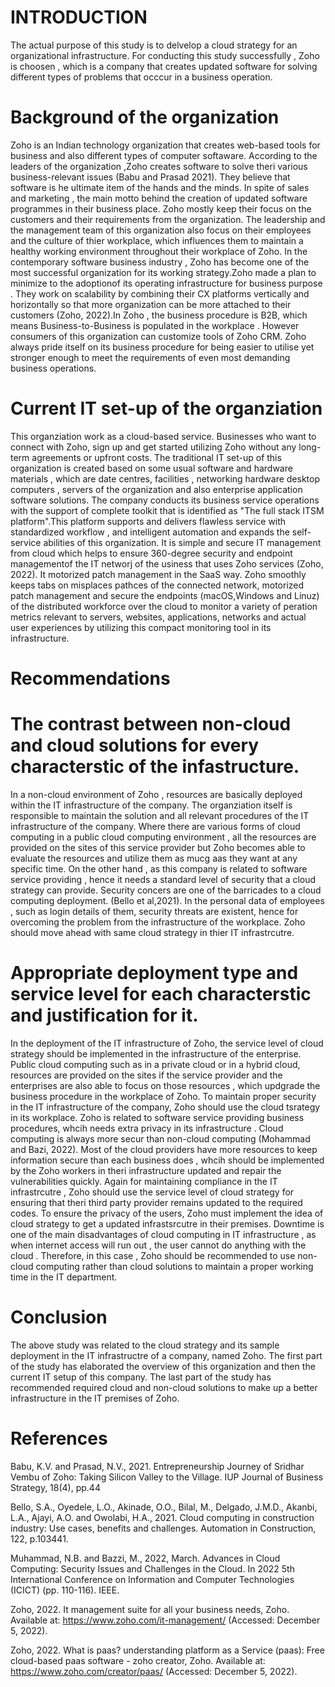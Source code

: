 # INTRODUCTION
The actual purpose of this study is to delvelop a cloud strategy for an organizational infrastructure. For conducting this study successfully , Zoho is choosen , which is a company that creates updated software for solving different types of problems that occcur in a business operation.
# Background of the organization
Zoho is an Indian technology organization that creates web-based tools for business and also different types of computer softaware. According to the leaders of the organization ,Zoho creates software to solve theri various business-relevant issues (Babu and Prasad 2021). They believe that software is he ultimate item of the hands and the minds. In spite of sales and marketing , the main motto behind the creation of updated software programmes in their business place. Zoho mostly keep their focus on the customers and their requirements from the organization. The leadership and the management team of this organization also focus on their employees and the culture of thier workplace, which influences them to maintain a healthy working environment throughout their workplace of Zoho.
In the contemporary software business industry , Zoho has become one of the most successful organization for its working strategy.Zoho made a plan to minimize to the adoptionof its operating infrastructure for business purpose . They work on scalability by combining their CX platforms vertically and horizontally so that more organization can be more attached to their customers (Zoho, 2022).In Zoho , the business procedure is B2B, which means Business-to-Business is populated in the workplace . However consumers of this organization can customize tools of Zoho CRM. Zoho always pride itself on its business procedure for being easier to utilise yet stronger enough to meet the requirements of even most demanding business operations.
# Current IT set-up of the organziation
This organziation work as a cloud-based service. Businesses who want to connect with Zoho, sign up and get started utilizing Zoho without any long- term agreements or upfront costs. The traditional IT set-up of this organization is created based on some usual software and hardware materials , which are date centres, facilities , networking hardware desktop computers , servers of the organization and also enterprise application software solutions.
The company conducts its business service operations with the support of complete toolkit that is identified as "The full stack ITSM platform".This platform supports and delivers flawless service with standardized workflow , and intelligent automation and expands the self-service abilities of this organization. It is simple and secure IT management from cloud which helps to ensure 360-degree security and endpoint managementof the IT networj of the usiness that uses Zoho services (Zoho, 2022). It motorized patch management in the SaaS way. Zoho smoothly keeps tabs on misplaces pathces of the connected network, motorized patch management and secure the endpoints (macOS,Windows and Linuz) of the distributed workforce over the cloud to monitor a variety of peration metrics relevant to servers, websites, applications, networks and actual user experiences by utilizing this compact monitoring tool in its infrastructure.
# Recommendations
# The contrast between non-cloud and cloud solutions for every characterstic of the infastructure.
In a non-cloud environment of Zoho , resources are basically deployed within the IT infrastructure of the company. The organziation itself is responsible to maintain the solution and all relevant procedures of the IT infrastructure of the company. Where there are various forms of cloud computing in a public cloud computing environment , all the resources are provided on the sites of this service provider but Zoho becomes able to evaluate the resources and utilize them as mucg aas they want at any specific time.
On the other hand , as this company is related to software service providing , hence it needs a standard level of security that a cloud strategy can provide. Security concers are one of the barricades to a cloud computing deployment. (Bello et al,2021). In the personal data of employees , such as login details of them, security threats are existent, hence for overcoming the problem from the infrastructure of the workplace. Zoho should move ahead with same cloud strategy in thier IT infrastrcutre.
# Appropriate deployment type and service level for each characterstic and justification for it.
In the deployment of the IT infrastructure of Zoho, the service level of cloud strategy should be implemented in the infrastructure of the enterprise. Public cloud computing such as in a private cloud or in a  hybrid cloud, resources are provided on the sites if the service provider and the enterprises are also able to focus on those resources , which updgrade the business procedure in the workplace of Zoho.
To maintain proper security in the IT infrastructure of the company, Zoho should use the cloud tsrategy in its workplace. Zoho is related to software service providing business procedures, whcih needs extra privacy in its infrastructure . Cloud computing is always more secur than non-cloud computing (Mohammad and Bazi, 2022). Most of the cloud providers have more resources to keep information secure than each business does , whcih should be implemented by the Zoho workers in theri infrastructure updated and repair the vulnerabilities quickly.
Again for maintaining compliance in the IT infrastrcutre , Zoho should use the service level of cloud strategy for ensuring that theri third party provider remains updated to the required codes. To ensure the privacy of the users, Zoho must implement the idea of cloud strategy to get a updated infrastsrcutre in their premises.
Downtime is one of the main disadvantages of cloud computing in IT infrastructure , as when internet access will run out , the user cannot do anything with the cloud . Therefore, in this case , Zoho should be recommended to use non-cloud computing rather than cloud solutions to maintain a proper working time in the IT department.
# Conclusion
The above study was related to the cloud strategy and its sample deployment in the IT infrastructre of a company, named Zoho. The first part of the study has elaborated the overview of this organization and then the current IT setup of this company. The last part of the study has recommended required cloud and non-cloud solutions to make up a better infrastructure in the IT premises of Zoho.
# References
Babu, K.V. and Prasad, N.V., 2021. Entrepreneurship Journey of Sridhar Vembu of Zoho: Taking Silicon Valley to the Village. IUP Journal of Business Strategy, 18(4), pp.44

Bello, S.A., Oyedele, L.O., Akinade, O.O., Bilal, M., Delgado, J.M.D., Akanbi, L.A., Ajayi, A.O. and Owolabi, H.A., 2021. Cloud computing in construction industry: Use cases, benefits and challenges. Automation in Construction, 122, p.103441.

Muhammad, N.B. and Bazzi, M., 2022, March. Advances in Cloud Computing: Security Issues and Challenges in the Cloud. In 2022 5th International Conference on Information and Computer Technologies (ICICT) (pp. 110-116). IEEE.

Zoho, 2022. It management suite for all your business needs, Zoho. Available at: https://www.zoho.com/it-management/ (Accessed: December 5, 2022). 

Zoho, 2022. What is paas? understanding platform as a Service (paas): Free cloud-based paas software - zoho creator, Zoho. Available at: https://www.zoho.com/creator/paas/ (Accessed: December 5, 2022). 


